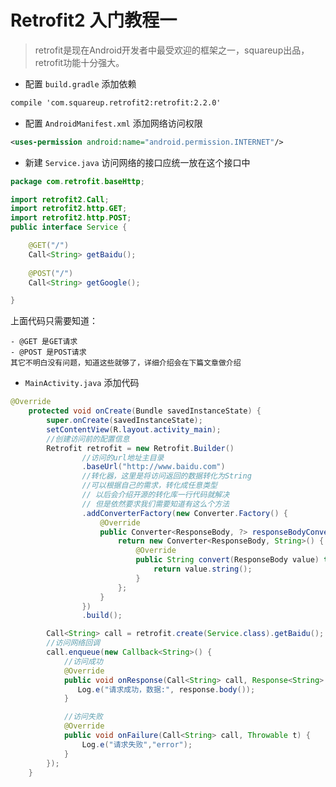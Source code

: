 # Retrofit2 入门教程一

>retrofit是现在Android开发者中最受欢迎的框架之一，squareup出品，retrofit功能十分强大。

- 配置 `build.gradle` 添加依赖 

```xml
compile 'com.squareup.retrofit2:retrofit:2.2.0'
```
- 配置 `AndroidManifest.xml` 添加网络访问权限

```xml
<uses-permission android:name="android.permission.INTERNET"/>
```

- 新建 `Service.java` 访问网络的接口应统一放在这个接口中

```java
package com.retrofit.baseHttp;

import retrofit2.Call;
import retrofit2.http.GET;
import retrofit2.http.POST;
public interface Service {

    @GET("/")
    Call<String> getBaidu();
    
    @POST("/")
    Call<String> getGoogle();

}
```
上面代码只需要知道：

    - @GET 是GET请求
    - @POST 是POST请求
    其它不明白没有问题，知道这些就够了，详细介绍会在下篇文章做介绍

- `MainActivity.java` 添加代码

```java
@Override
    protected void onCreate(Bundle savedInstanceState) {
        super.onCreate(savedInstanceState);
        setContentView(R.layout.activity_main);
        //创建访问前的配置信息
        Retrofit retrofit = new Retrofit.Builder()
                //访问的url地址主目录
                .baseUrl("http://www.baidu.com")
                //转化器，这里是将访问返回的数据转化为String
                //可以根据自己的需求，转化成任意类型
                // 以后会介绍开源的转化库一行代码就解决
                // 但是依然要求我们需要知道有这么个方法
                .addConverterFactory(new Converter.Factory() {
                    @Override
                    public Converter<ResponseBody, ?> responseBodyConverter(Type type, Annotation[] annotations, Retrofit retrofit) {
                        return new Converter<ResponseBody, String>() {
                            @Override
                            public String convert(ResponseBody value) throws IOException {
                                return value.string();
                            }
                        };
                    }
                })
                .build();

        Call<String> call = retrofit.create(Service.class).getBaidu();
        //访问网络回调
        call.enqueue(new Callback<String>() {
            //访问成功
            @Override
            public void onResponse(Call<String> call, Response<String> response) {
               Log.e("请求成功，数据:", response.body());
            }

            //访问失败
            @Override
            public void onFailure(Call<String> call, Throwable t) {
                Log.e("请求失败","error");
            }
        });
    }
```
